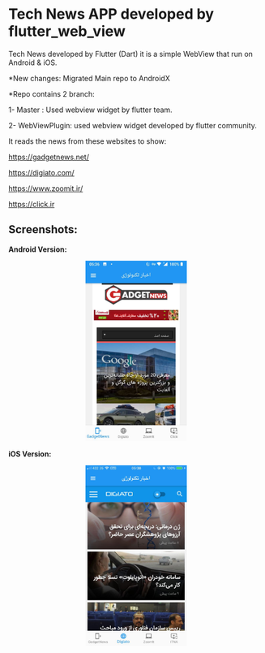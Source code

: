 # Tech News APP developed by flutter_web_view
Tech News developed by Flutter (Dart) it is a simple WebView that run on Android & iOS.

*New changes: Migrated Main repo to AndroidX

*Repo contains 2 branch:

1- Master : Used webview widget by flutter team.

2- WebViewPlugin: used webview widget developed by flutter community.


It reads the news from these websites to show:

https://gadgetnews.net/

https://digiato.com/

https://www.zoomit.ir/

https://click.ir


## Screenshots:

<b> Android Version: </b>
<div align="center">
     <img src="screenshots/andoid_gadgetnews.jpeg" width="200px"</img> 
</div>

<b> iOS Version: </b>

 <div align="center">
    <img src="screenshots/ios_digiato.jpeg" width="200px"</img> 
</div>

